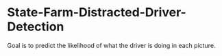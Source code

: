 # State-Farm-Distracted-Driver-Detection
Goal is to predict the likelihood of what the driver is doing in each picture. 
